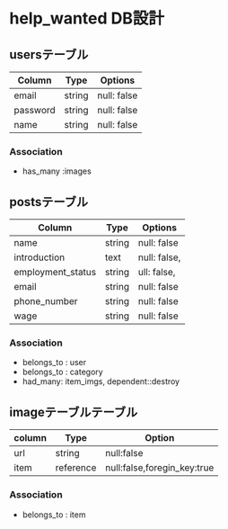 # help_wanted DB設計
## usersテーブル
|Column|Type|Options|
|------|----|-------|
|email|string|null: false|
|password|string|null: false|
|name|string|null: false|
### Association
- has_many :images

## postsテーブル
|Column|Type|Options|
|------|----|-------|
|name|string|null: false|
|introduction|text|null: false,|
|employment_status|string|ull: false,|
|email|string|null: false|
|phone_number|string|null: false|
|wage|string|null: false|
### Association
- belongs_to : user
- belongs_to : category
- had_many: item_imgs, dependent::destroy

## imageテーブルテーブル
|column|Type|Option|
|------|----|------|
|url|string|null:false|
|item|reference|null:false,foregin_key:true|
### Association
- belongs_to : item